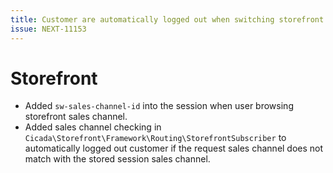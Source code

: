 ```yaml
---
title: Customer are automatically logged out when switching storefront sales channel
issue: NEXT-11153
---
```

# Storefront
*  Added `sw-sales-channel-id` into the session when user browsing storefront sales channel.
*  Added sales channel checking in `Cicada\Storefront\Framework\Routing\StorefrontSubscriber` to automatically logged out customer if the request sales channel does not match with the stored session sales channel.
